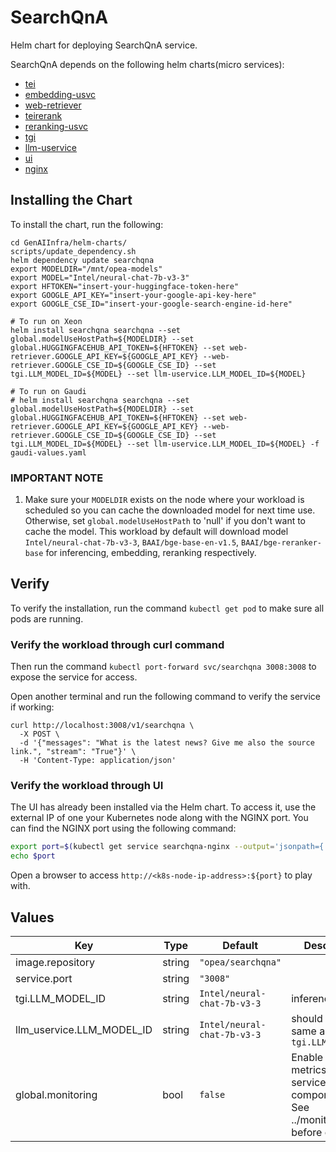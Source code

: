 # SearchQnA

Helm chart for deploying SearchQnA service.

SearchQnA depends on the following helm charts(micro services):

- [tei](../common/tei)
- [embedding-usvc](../common/embedding-usvc)
- [web-retriever](../common/web-retriever)
- [teirerank](../common/teirerank)
- [reranking-usvc](../common/reranking-usvc)
- [tgi](../common/tgi)
- [llm-uservice](../common/llm-uservice)
- [ui](../common/ui)
- [nginx](../common/nginx)

## Installing the Chart

To install the chart, run the following:

```console
cd GenAIInfra/helm-charts/
scripts/update_dependency.sh
helm dependency update searchqna
export MODELDIR="/mnt/opea-models"
export MODEL="Intel/neural-chat-7b-v3-3"
export HFTOKEN="insert-your-huggingface-token-here"
export GOOGLE_API_KEY="insert-your-google-api-key-here"
export GOOGLE_CSE_ID="insert-your-google-search-engine-id-here"

# To run on Xeon
helm install searchqna searchqna --set global.modelUseHostPath=${MODELDIR} --set global.HUGGINGFACEHUB_API_TOKEN=${HFTOKEN} --set web-retriever.GOOGLE_API_KEY=${GOOGLE_API_KEY} --web-retriever.GOOGLE_CSE_ID=${GOOGLE_CSE_ID} --set tgi.LLM_MODEL_ID=${MODEL} --set llm-uservice.LLM_MODEL_ID=${MODEL}

# To run on Gaudi
# helm install searchqna searchqna --set global.modelUseHostPath=${MODELDIR} --set global.HUGGINGFACEHUB_API_TOKEN=${HFTOKEN} --set web-retriever.GOOGLE_API_KEY=${GOOGLE_API_KEY} --web-retriever.GOOGLE_CSE_ID=${GOOGLE_CSE_ID} --set tgi.LLM_MODEL_ID=${MODEL} --set llm-uservice.LLM_MODEL_ID=${MODEL} -f gaudi-values.yaml
```

### IMPORTANT NOTE

1. Make sure your `MODELDIR` exists on the node where your workload is scheduled so you can cache the downloaded model for next time use. Otherwise, set `global.modelUseHostPath` to 'null' if you don't want to cache the model. This workload by default will download model `Intel/neural-chat-7b-v3-3`, `BAAI/bge-base-en-v1.5`, `BAAI/bge-reranker-base` for inferencing, embedding, reranking respectively.

## Verify

To verify the installation, run the command `kubectl get pod` to make sure all pods are running.

### Verify the workload through curl command

Then run the command `kubectl port-forward svc/searchqna 3008:3008` to expose the service for access.

Open another terminal and run the following command to verify the service if working:

```console
curl http://localhost:3008/v1/searchqna \
  -X POST \
  -d '{"messages": "What is the latest news? Give me also the source link.", "stream": "True"}' \
  -H 'Content-Type: application/json'
```

### Verify the workload through UI

The UI has already been installed via the Helm chart. To access it, use the external IP of one your Kubernetes node along with the NGINX port. You can find the NGINX port using the following command:

```bash
export port=$(kubectl get service searchqna-nginx --output='jsonpath={.spec.ports[0].nodePort}')
echo $port
```

Open a browser to access `http://<k8s-node-ip-address>:${port}` to play with.

## Values

| Key                       | Type   | Default                     | Description                                                                            |
| ------------------------- | ------ | --------------------------- | -------------------------------------------------------------------------------------- |
| image.repository          | string | `"opea/searchqna"`          |                                                                                        |
| service.port              | string | `"3008"`                    |                                                                                        |
| tgi.LLM_MODEL_ID          | string | `Intel/neural-chat-7b-v3-3` | inference model                                                                        |
| llm_uservice.LLM_MODEL_ID | string | `Intel/neural-chat-7b-v3-3` | should be the same as `tgi.LLM_MODEL_ID`                                               |
| global.monitoring         | bool   | `false`                     | Enable usage metrics for the service components. See ../monitoring.md before enabling! |
